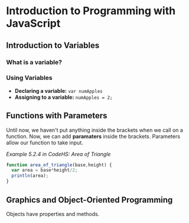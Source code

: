 # Introduction to Programming with JavaScript

## Introduction to Variables
### What is a variable?

### Using Variables
* **Declaring a variable:** `var numApples`
* **Assigning to a variable:** `numApples = 2;`

## Functions with Parameters
Until now, we haven't put anything inside the brackets when we call on a function. Now, we can add **paramaters** inside the brackets. Parameters allow our function to take input.

*Example 5.2.4 in CodeHS: Area of Triangle*
```javascript
function area_of_triangle(base,height) {
  var area = base*height/2;
  println(area);
}
```

## Graphics and Object-Oriented Programming
Objects have properties and methods.
